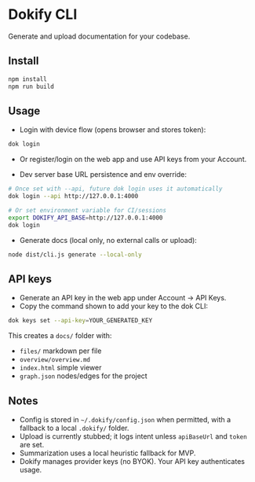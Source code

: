 # Dokify CLI

Generate and upload documentation for your codebase.

## Install

```bash
npm install
npm run build
```

## Usage

- Login with device flow (opens browser and stores token):

```bash
dok login
```

- Or register/login on the web app and use API keys from your Account.

- Dev server base URL persistence and env override:

```bash
# Once set with --api, future dok login uses it automatically
dok login --api http://127.0.0.1:4000

# Or set environment variable for CI/sessions
export DOKIFY_API_BASE=http://127.0.0.1:4000
dok login
```

- Generate docs (local only, no external calls or upload):

```bash
node dist/cli.js generate --local-only
```

API keys
--------

- Generate an API key in the web app under Account → API Keys.
- Copy the command shown to add your key to the dok CLI:

```bash
dok keys set --api-key=YOUR_GENERATED_KEY
```

This creates a `docs/` folder with:
- `files/` markdown per file
- `overview/overview.md`
- `index.html` simple viewer
- `graph.json` nodes/edges for the project

## Notes

- Config is stored in `~/.dokify/config.json` when permitted, with a fallback to a local `.dokify/` folder.
- Upload is currently stubbed; it logs intent unless `apiBaseUrl` and `token` are set.
- Summarization uses a local heuristic fallback for MVP.
- Dokify manages provider keys (no BYOK). Your API key authenticates usage.
